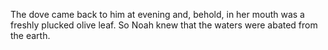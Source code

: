 The dove came back to him at evening and, behold, in her mouth was a freshly plucked olive leaf. So Noah knew that the waters were abated from the earth.